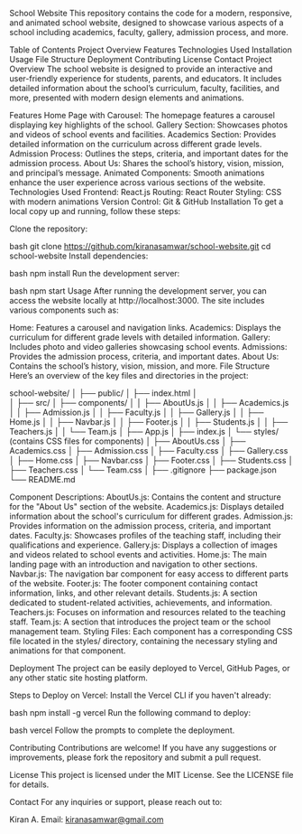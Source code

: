 School Website
This repository contains the code for a modern, responsive, and animated school website, designed to showcase various aspects of a school including academics, faculty, gallery, admission process, and more.

Table of Contents
Project Overview
Features
Technologies Used
Installation
Usage
File Structure
Deployment
Contributing
License
Contact
Project Overview
The school website is designed to provide an interactive and user-friendly experience for students, parents, and educators. It includes detailed information about the school’s curriculum, faculty, facilities, and more, presented with modern design elements and animations.

Features
Home Page with Carousel: The homepage features a carousel displaying key highlights of the school.
Gallery Section: Showcases photos and videos of school events and facilities.
Academics Section: Provides detailed information on the curriculum across different grade levels.
Admission Process: Outlines the steps, criteria, and important dates for the admission process.
About Us: Shares the school’s history, vision, mission, and principal’s message.
Animated Components: Smooth animations enhance the user experience across various sections of the website.
Technologies Used
Frontend: React.js
Routing: React Router
Styling: CSS with modern animations
Version Control: Git & GitHub
Installation
To get a local copy up and running, follow these steps:

Clone the repository:

bash
git clone https://github.com/kiranasamwar/school-website.git
cd school-website
Install dependencies:

bash
npm install
Run the development server:

bash
npm start
Usage
After running the development server, you can access the website locally at http://localhost:3000. The site includes various components such as:

Home: Features a carousel and navigation links.
Academics: Displays the curriculum for different grade levels with detailed information.
Gallery: Includes photo and video galleries showcasing school events.
Admissions: Provides the admission process, criteria, and important dates.
About Us: Contains the school’s history, vision, mission, and more.
File Structure
Here’s an overview of the key files and directories in the project:

school-website/
│
├── public/
│   ├── index.html
│   
│
├── src/
│   ├── components/
│   │   ├── AboutUs.js
│   │   ├── Academics.js
│   │   ├── Admission.js
│   │   ├── Faculty.js
│   │   ├── Gallery.js
│   │   ├── Home.js
│   │   ├── Navbar.js
│   │   ├── Footer.js
│   │   ├── Students.js
│   │   ├── Teachers.js
│   │   └── Team.js
│   ├── App.js
│   ├── index.js
│   └── styles/ (contains CSS files for components)
│       ├── AboutUs.css
│       ├── Academics.css
│       ├── Admission.css
│       ├── Faculty.css
│       ├── Gallery.css
│       ├── Home.css
│       ├── Navbar.css
│       ├── Footer.css
│       ├── Students.css
│       ├── Teachers.css
│       └── Team.css
│
├── .gitignore
├── package.json
└── README.md

Component Descriptions:
AboutUs.js: Contains the content and structure for the "About Us" section of the website.
Academics.js: Displays detailed information about the school's curriculum for different grades.
Admission.js: Provides information on the admission process, criteria, and important dates.
Faculty.js: Showcases profiles of the teaching staff, including their qualifications and experience.
Gallery.js: Displays a collection of images and videos related to school events and activities.
Home.js: The main landing page with an introduction and navigation to other sections.
Navbar.js: The navigation bar component for easy access to different parts of the website.
Footer.js: The footer component containing contact information, links, and other relevant details.
Students.js: A section dedicated to student-related activities, achievements, and information.
Teachers.js: Focuses on information and resources related to the teaching staff.
Team.js: A section that introduces the project team or the school management team.
Styling Files:
Each component has a corresponding CSS file located in the styles/ directory, containing the necessary styling and animations for that component.


Deployment
The project can be easily deployed to Vercel, GitHub Pages, or any other static site hosting platform.

Steps to Deploy on Vercel:
Install the Vercel CLI if you haven't already:

bash
npm install -g vercel
Run the following command to deploy:

bash
vercel
Follow the prompts to complete the deployment.

Contributing
Contributions are welcome! If you have any suggestions or improvements, please fork the repository and submit a pull request.

License
This project is licensed under the MIT License. See the LICENSE file for details.

Contact
For any inquiries or support, please reach out to:

Kiran A.
Email: kiranasamwar@gmail.com
